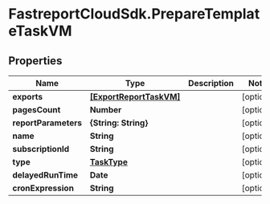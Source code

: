 # FastreportCloudSdk.PrepareTemplateTaskVM

## Properties

Name | Type | Description | Notes
------------ | ------------- | ------------- | -------------
**exports** | [**[ExportReportTaskVM]**](ExportReportTaskVM.md) |  | [optional] 
**pagesCount** | **Number** |  | [optional] 
**reportParameters** | **{String: String}** |  | [optional] 
**name** | **String** |  | [optional] 
**subscriptionId** | **String** |  | [optional] 
**type** | [**TaskType**](TaskType.md) |  | [optional] 
**delayedRunTime** | **Date** |  | [optional] 
**cronExpression** | **String** |  | [optional] 


